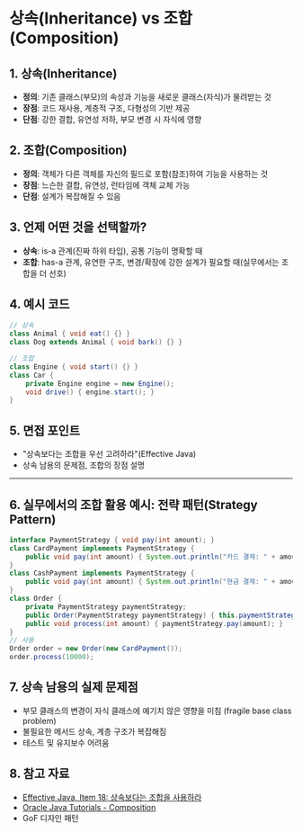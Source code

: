 # 상속(Inheritance) vs 조합(Composition)

## 1. 상속(Inheritance)
- **정의**: 기존 클래스(부모)의 속성과 기능을 새로운 클래스(자식)가 물려받는 것
- **장점**: 코드 재사용, 계층적 구조, 다형성의 기반 제공
- **단점**: 강한 결합, 유연성 저하, 부모 변경 시 자식에 영향

## 2. 조합(Composition)
- **정의**: 객체가 다른 객체를 자신의 필드로 포함(참조)하여 기능을 사용하는 것
- **장점**: 느슨한 결합, 유연성, 런타임에 객체 교체 가능
- **단점**: 설계가 복잡해질 수 있음

## 3. 언제 어떤 것을 선택할까?
- **상속**: is-a 관계(진짜 하위 타입), 공통 기능이 명확할 때
- **조합**: has-a 관계, 유연한 구조, 변경/확장에 강한 설계가 필요할 때(실무에서는 조합을 더 선호)

## 4. 예시 코드
```java
// 상속
class Animal { void eat() {} }
class Dog extends Animal { void bark() {} }

// 조합
class Engine { void start() {} }
class Car {
    private Engine engine = new Engine();
    void drive() { engine.start(); }
}
```

## 5. 면접 포인트
- "상속보다는 조합을 우선 고려하라"(Effective Java)
- 상속 남용의 문제점, 조합의 장점 설명

---

## 6. 실무에서의 조합 활용 예시: 전략 패턴(Strategy Pattern)
```java
interface PaymentStrategy { void pay(int amount); }
class CardPayment implements PaymentStrategy {
    public void pay(int amount) { System.out.println("카드 결제: " + amount); }
}
class CashPayment implements PaymentStrategy {
    public void pay(int amount) { System.out.println("현금 결제: " + amount); }
}
class Order {
    private PaymentStrategy paymentStrategy;
    public Order(PaymentStrategy paymentStrategy) { this.paymentStrategy = paymentStrategy; }
    public void process(int amount) { paymentStrategy.pay(amount); }
}
// 사용
Order order = new Order(new CardPayment());
order.process(10000);
```

## 7. 상속 남용의 실제 문제점
- 부모 클래스의 변경이 자식 클래스에 예기치 않은 영향을 미침 (fragile base class problem)
- 불필요한 메서드 상속, 계층 구조가 복잡해짐
- 테스트 및 유지보수 어려움

## 8. 참고 자료
- [Effective Java, Item 18: 상속보다는 조합을 사용하라](https://book.naver.com/bookdb/book_detail.naver?bid=14767498)
- [Oracle Java Tutorials - Composition](https://docs.oracle.com/javase/tutorial/java/IandI/composition.html)
- GoF 디자인 패턴 
